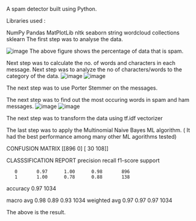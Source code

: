 A spam detector built using Python.

Libraries used :

NumPy
Pandas
MatPlotLib
nltk
seaborn
string
wordcloud
collections
sklearn
The first step was to analyse the data.

![image](https://user-images.githubusercontent.com/84259885/214381205-927808cf-ef72-4b2c-b1e7-10494f9661da.png)
The above figure shows the percentage of data that is spam.

Next step was to calculate the no. of words and characters in each message. Next step was to analyze the no of characters/words to the category of the data.
![image](https://user-images.githubusercontent.com/84259885/214381347-fc638dad-32a4-44f4-a6b1-ff990aafcc6d.png)
![image](https://user-images.githubusercontent.com/84259885/214381369-a1272899-5028-41a1-ba25-38d97156672a.png)

The next step was to use Porter Stemmer on the messages.

The next step was to find out the most occuring words in spam and ham messages.
![image](https://user-images.githubusercontent.com/84259885/214381414-c628f9ac-dc57-4889-ab15-69f6aca5d457.png)
![image](https://user-images.githubusercontent.com/84259885/214381437-0669984d-b52f-4b7b-8cf9-d1a807608243.png)

The next step was to transform the data using tf.idf vectorizer

The last step was to apply the Multinomial Naive Bayes ML algorithm. ( It had the best performance among many other ML agorithms tested)

CONFUSION MATRIX [[896 0] [ 30 108]]

CLASSSIFICATION REPORT precision recall f1-score support

       0       0.97      1.00      0.98       896
       1       1.00      0.78      0.88       138

accuracy                           0.97      1034

macro avg 0.98 0.89 0.93 1034 weighted avg 0.97 0.97 0.97 1034

The above is the result.
